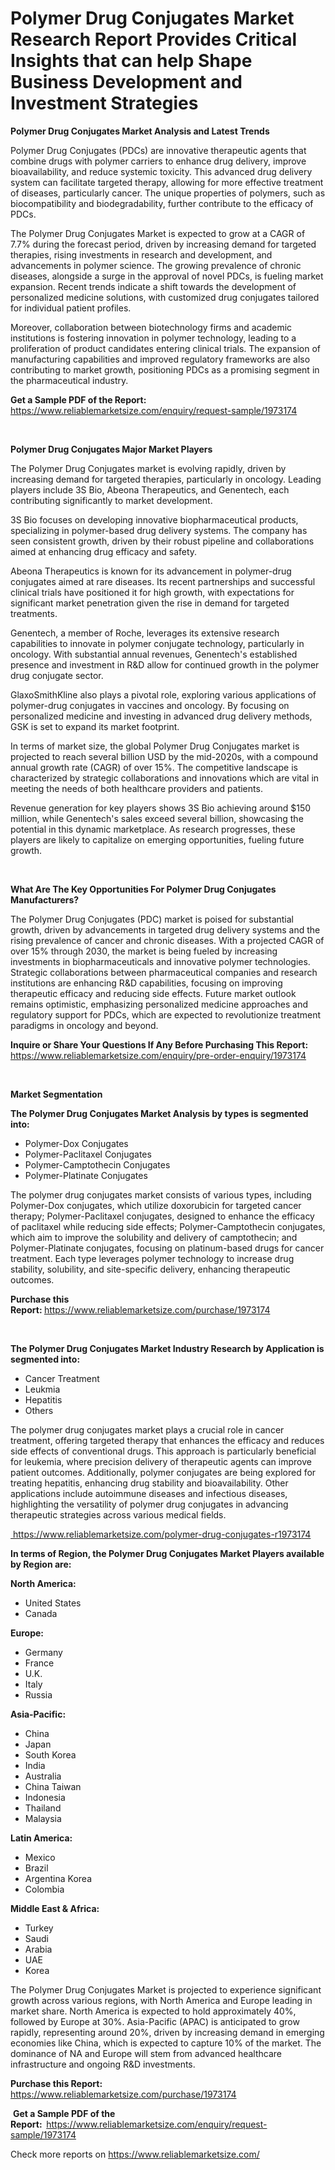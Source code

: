 <p><h1>Polymer Drug Conjugates Market Research Report Provides Critical Insights that can help Shape Business Development and Investment Strategies</h1></p><p><strong>Polymer Drug Conjugates Market Analysis and Latest Trends</strong></p>
<p><p>Polymer Drug Conjugates (PDCs) are innovative therapeutic agents that combine drugs with polymer carriers to enhance drug delivery, improve bioavailability, and reduce systemic toxicity. This advanced drug delivery system can facilitate targeted therapy, allowing for more effective treatment of diseases, particularly cancer. The unique properties of polymers, such as biocompatibility and biodegradability, further contribute to the efficacy of PDCs.</p><p>The Polymer Drug Conjugates Market is expected to grow at a CAGR of 7.7% during the forecast period, driven by increasing demand for targeted therapies, rising investments in research and development, and advancements in polymer science. The growing prevalence of chronic diseases, alongside a surge in the approval of novel PDCs, is fueling market expansion. Recent trends indicate a shift towards the development of personalized medicine solutions, with customized drug conjugates tailored for individual patient profiles.</p><p>Moreover, collaboration between biotechnology firms and academic institutions is fostering innovation in polymer technology, leading to a proliferation of product candidates entering clinical trials. The expansion of manufacturing capabilities and improved regulatory frameworks are also contributing to market growth, positioning PDCs as a promising segment in the pharmaceutical industry.</p></p>
<p><strong>Get a Sample PDF of the Report:&nbsp;</strong> <a href="https://www.reliablemarketsize.com/enquiry/request-sample/1973174?utm_campaign=2115&utm_medium=2&utm_source=Github&utm_content=ia&utm_term=08032025&utm_id=polymer-drug-conjugates">https://www.reliablemarketsize.com/enquiry/request-sample/1973174</a></p>
<p>&nbsp;</p>
<p><strong>Polymer Drug Conjugates Major Market Players</strong></p>
<p><p>The Polymer Drug Conjugates market is evolving rapidly, driven by increasing demand for targeted therapies, particularly in oncology. Leading players include 3S Bio, Abeona Therapeutics, and Genentech, each contributing significantly to market development.</p><p>3S Bio focuses on developing innovative biopharmaceutical products, specializing in polymer-based drug delivery systems. The company has seen consistent growth, driven by their robust pipeline and collaborations aimed at enhancing drug efficacy and safety.</p><p>Abeona Therapeutics is known for its advancement in polymer-drug conjugates aimed at rare diseases. Its recent partnerships and successful clinical trials have positioned it for high growth, with expectations for significant market penetration given the rise in demand for targeted treatments.</p><p>Genentech, a member of Roche, leverages its extensive research capabilities to innovate in polymer conjugate technology, particularly in oncology. With substantial annual revenues, Genentech's established presence and investment in R&D allow for continued growth in the polymer drug conjugate sector.</p><p>GlaxoSmithKline also plays a pivotal role, exploring various applications of polymer-drug conjugates in vaccines and oncology. By focusing on personalized medicine and investing in advanced drug delivery methods, GSK is set to expand its market footprint.</p><p>In terms of market size, the global Polymer Drug Conjugates market is projected to reach several billion USD by the mid-2020s, with a compound annual growth rate (CAGR) of over 15%. The competitive landscape is characterized by strategic collaborations and innovations which are vital in meeting the needs of both healthcare providers and patients.</p><p>Revenue generation for key players shows 3S Bio achieving around $150 million, while Genentech's sales exceed several billion, showcasing the potential in this dynamic marketplace. As research progresses, these players are likely to capitalize on emerging opportunities, fueling future growth.</p></p>
<p>&nbsp;</p>
<p><strong>What Are The Key Opportunities For Polymer Drug Conjugates Manufacturers?</strong></p>
<p><p>The Polymer Drug Conjugates (PDC) market is poised for substantial growth, driven by advancements in targeted drug delivery systems and the rising prevalence of cancer and chronic diseases. With a projected CAGR of over 15% through 2030, the market is being fueled by increasing investments in biopharmaceuticals and innovative polymer technologies. Strategic collaborations between pharmaceutical companies and research institutions are enhancing R&D capabilities, focusing on improving therapeutic efficacy and reducing side effects. Future market outlook remains optimistic, emphasizing personalized medicine approaches and regulatory support for PDCs, which are expected to revolutionize treatment paradigms in oncology and beyond.</p></p>
<p><strong>Inquire or Share Your Questions If Any Before Purchasing This Report:</strong> <a href="https://www.reliablemarketsize.com/enquiry/pre-order-enquiry/1973174?utm_campaign=2115&utm_medium=2&utm_source=Github&utm_content=ia&utm_term=08032025&utm_id=polymer-drug-conjugates">https://www.reliablemarketsize.com/enquiry/pre-order-enquiry/1973174</a></p>
<p>&nbsp;</p>
<p><strong>Market Segmentation</strong></p>
<p><strong>The Polymer Drug Conjugates Market Analysis by types is segmented into:</strong></p>
<p><ul><li>Polymer-Dox Conjugates</li><li>Polymer-Paclitaxel Conjugates</li><li>Polymer-Camptothecin Conjugates</li><li>Polymer-Platinate Conjugates</li></ul></p>
<p><p>The polymer drug conjugates market consists of various types, including Polymer-Dox conjugates, which utilize doxorubicin for targeted cancer therapy; Polymer-Paclitaxel conjugates, designed to enhance the efficacy of paclitaxel while reducing side effects; Polymer-Camptothecin conjugates, which aim to improve the solubility and delivery of camptothecin; and Polymer-Platinate conjugates, focusing on platinum-based drugs for cancer treatment. Each type leverages polymer technology to increase drug stability, solubility, and site-specific delivery, enhancing therapeutic outcomes.</p></p>
<p><strong>Purchase this Report:&nbsp;</strong><a href="https://www.reliablemarketsize.com/purchase/1973174?utm_campaign=2115&utm_medium=2&utm_source=Github&utm_content=ia&utm_term=08032025&utm_id=polymer-drug-conjugates">https://www.reliablemarketsize.com/purchase/1973174</a></p>
<p>&nbsp;</p>
<p><strong>The Polymer Drug Conjugates Market Industry Research by Application is segmented into:</strong></p>
<p><ul><li>Cancer Treatment</li><li>Leukmia</li><li>Hepatitis</li><li>Others</li></ul></p>
<p><p>The polymer drug conjugates market plays a crucial role in cancer treatment, offering targeted therapy that enhances the efficacy and reduces side effects of conventional drugs. This approach is particularly beneficial for leukemia, where precision delivery of therapeutic agents can improve patient outcomes. Additionally, polymer conjugates are being explored for treating hepatitis, enhancing drug stability and bioavailability. Other applications include autoimmune diseases and infectious diseases, highlighting the versatility of polymer drug conjugates in advancing therapeutic strategies across various medical fields.</p></p>
<p><a href="https://www.reliablemarketsize.com/polymer-drug-conjugates-r1973174?utm_campaign=2115&utm_medium=2&utm_source=Github&utm_content=ia&utm_term=08032025&utm_id=polymer-drug-conjugates">&nbsp;https://www.reliablemarketsize.com/polymer-drug-conjugates-r1973174</a></p>
<p><strong>In terms of Region, the Polymer Drug Conjugates Market Players available by Region are:</strong></p>
<p>
    <p> <strong> North America: </strong>
        <ul>
            <li>United States</li>
            <li>Canada</li>
        </ul>
        </p> 
    <p> <strong> Europe: </strong>
        <ul>
            <li>Germany</li>
            <li>France</li>
            <li>U.K.</li>
            <li>Italy</li>
            <li>Russia</li>
        </ul>
        </p> 
    <p> <strong> Asia-Pacific: </strong>
        <ul>
            <li>China</li>
            <li>Japan</li>
            <li>South Korea</li>
            <li>India</li>
            <li>Australia</li>
            <li>China Taiwan</li>
            <li>Indonesia</li>
            <li>Thailand</li>
            <li>Malaysia</li>
        </ul>
        </p> 
    <p> <strong> Latin America: </strong>
        <ul>
            <li>Mexico</li>
            <li>Brazil</li>
            <li>Argentina Korea</li>
            <li>Colombia</li>
        </ul>
        </p> 
    <p> <strong> Middle East & Africa: </strong>
        <ul>
            <li>Turkey</li>
            <li>Saudi</li>
            <li>Arabia</li>
            <li>UAE</li>
            <li>Korea</li>
        </ul>
    </p>
    </p>
<p><p>The Polymer Drug Conjugates Market is projected to experience significant growth across various regions, with North America and Europe leading in market share. North America is expected to hold approximately 40%, followed by Europe at 30%. Asia-Pacific (APAC) is anticipated to grow rapidly, representing around 20%, driven by increasing demand in emerging economies like China, which is expected to capture 10% of the market. The dominance of NA and Europe will stem from advanced healthcare infrastructure and ongoing R&D investments.</p></p>
<p><strong>Purchase this Report: </strong><a href="https://www.reliablemarketsize.com/purchase/1973174?utm_campaign=2115&utm_medium=2&utm_source=Github&utm_content=ia&utm_term=08032025&utm_id=polymer-drug-conjugates">https://www.reliablemarketsize.com/purchase/1973174</a></p>
<p>&nbsp;<strong>Get a Sample PDF of the Report:&nbsp;&nbsp;</strong><a href="https://www.reliablemarketsize.com/enquiry/request-sample/1973174?utm_campaign=2115&utm_medium=2&utm_source=Github&utm_content=ia&utm_term=08032025&utm_id=polymer-drug-conjugates">https://www.reliablemarketsize.com/enquiry/request-sample/1973174</a></p>
<p><strong></strong></p>
<p>Check more reports on <a href="https://www.reliablemarketsize.com/?utm_campaign=2115&utm_medium=2&utm_source=Github&utm_content=ia&utm_term=08032025&utm_id=polymer-drug-conjugates">https://www.reliablemarketsize.com/</a></p>